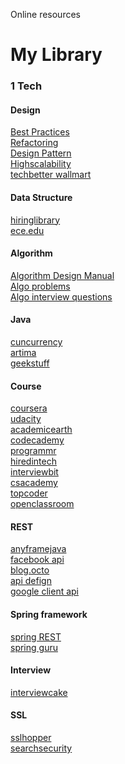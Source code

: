 Online resources
# My Library
### 1 Tech
#### Design
[Best Practices](http://best-practice-software-engineering.ifs.tuwien.ac.at/patterns/delegation.html)<br>
[Refactoring](https://sourcemaking.com/refactoring)<br>
[Design Pattern](http://www.oodesign.com/)<br>
[Highscalability](http://highscalability.com/)<br>
[techbetter wallmart](http://www.techbetter.com/tag/developers-corner/)<br>

#### Data Structure
[hiringlibrary](http://www.hiringlibrary.com/)<br>
[ece.edu](http://www.ece.uc.edu/~franco/C321/html/RedBlack/redblack.html)<br>
#### Algorithm
[Algorithm Design Manual](http://www.algorist.com/)<br>
[Algo problems](http://algomuse.appspot.com/archive)<br>
[Algo interview questions](http://everything2.com/title/hard%2520interview%2520questions)<br>

#### Java
[cuncurrency](]http://rerun.me/2012/09/15/a-lazy-developers-introduction-to-java-concurrency-executors/)<br>
[artima](http://www.artima.com/objectsandjava/webuscript/ClassesObjects1.html)<br>
[geekstuff](http://www.thegeekstuff.com/)<br>

#### Course
[coursera](https://www.coursera.org/)<br>
[udacity](https://in.udacity.com/)<br>
[academicearth](http://academicearth.org/online-college-courses/)<br>
[codecademy](http://www.codecademy.com/)<br>
[programmr](http://www.programmr.com/)<br>
[hiredintech](https://www.hiredintech.com/)<br>
[interviewbit](https://www.interviewbit.com/)<br>
[csacademy](https://csacademy.com/)<br>
[topcoder](https://www.topcoder.com/what-can-you-do/algorithms-analytics/#fold)<br>
[openclassroom](http://openclassroom.stanford.edu/MainFolder/HomePage.php)<br>

#### REST 
[anyframejava](http://dev.anyframejava.org/docs.en/anyframe/plugin/springrest/1.0.2/reference/html/ch08.html)<br>
[facebook api](https://developers.facebook.com/docs/graph-api/making-multiple-requests)<br>
[blog.octo](http://blog.octo.com/en/design-a-rest-api/)<br>
[api defign](http://restful-api-design.readthedocs.io/en/latest/methods.html)<br>
[google client api](https://developers.google.com/api-client-library/java/apis/#Translate_API)<br>

#### Spring framework
[spring REST](https://spring.io/understanding/REST)<br>
[spring guru](https://springframework.guru/)<br>

#### Interview 
[interviewcake](https://www.interviewcake.com/coding-interview-tips)<br>

#### SSL
[sslhopper](https://www.sslshopper.com/iis7-redirect-http-to-https.html)<br>
[searchsecurity](http://searchsecurity.techtarget.com/)<br>

